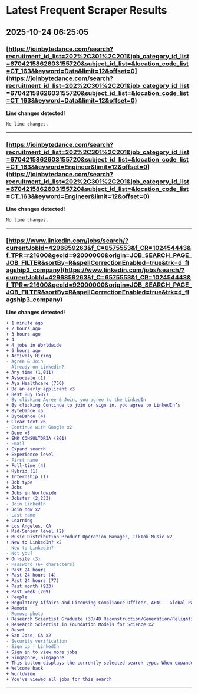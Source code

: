 # Latest Frequent Scraper Results

## 2025-10-24 06:25:05

### [https://joinbytedance.com/search?recruitment_id_list=202%2C301%2C201&job_category_id_list=6704215862603155720&subject_id_list=&location_code_list=CT_163&keyword=Data&limit=12&offset=0](https://joinbytedance.com/search?recruitment_id_list=202%2C301%2C201&job_category_id_list=6704215862603155720&subject_id_list=&location_code_list=CT_163&keyword=Data&limit=12&offset=0)

**Line changes detected!**

```diff
No line changes.
```

---
### [https://joinbytedance.com/search?recruitment_id_list=202%2C301%2C201&job_category_id_list=6704215862603155720&subject_id_list=&location_code_list=CT_163&keyword=Engineer&limit=12&offset=0](https://joinbytedance.com/search?recruitment_id_list=202%2C301%2C201&job_category_id_list=6704215862603155720&subject_id_list=&location_code_list=CT_163&keyword=Engineer&limit=12&offset=0)

**Line changes detected!**

```diff
No line changes.
```

---
### [https://www.linkedin.com/jobs/search/?currentJobId=4296859263&f_C=6575553&f_CR=102454443&f_TPR=r21600&geoId=92000000&origin=JOB_SEARCH_PAGE_JOB_FILTER&sortBy=R&spellCorrectionEnabled=true&trk=d_flagship3_company](https://www.linkedin.com/jobs/search/?currentJobId=4296859263&f_C=6575553&f_CR=102454443&f_TPR=r21600&geoId=92000000&origin=JOB_SEARCH_PAGE_JOB_FILTER&sortBy=R&spellCorrectionEnabled=true&trk=d_flagship3_company)

**Line changes detected!**

```diff
+ 1 minute ago
+ 2 hours ago
+ 3 hours ago
+ 4
+ 4 jobs in Worldwide
+ 6 hours ago
+ Actively Hiring
- Agree & Join
- Already on Linkedin?
+ Any time (1,011)
+ Associate (1)
+ Aya Healthcare (756)
+ Be an early applicant x3
+ Best Buy (587)
- By clicking Agree & Join, you agree to the LinkedIn
+ By clicking Continue to join or sign in, you agree to LinkedIn’s
+ ByteDance x5
+ ByteDance (4)
+ Clear text x6
- Continue with Google x2
+ Done x5
+ EMK CONSULTORIA (861)
- Email
+ Expand search
+ Experience level
- First name
+ Full-time (4)
+ Hybrid (1)
+ Internship (1)
+ Job type
+ Jobs
+ Jobs in Worldwide
+ Jobster (2,233)
- Join LinkedIn
+ Join now x2
- Last name
+ Learning
+ Los Angeles, CA
+ Mid-Senior level (2)
+ Music Distribution Product Operation Manager, TikTok Music x2
+ New to LinkedIn? x2
- New to Linkedin?
- Not you?
+ On-site (3)
- Password (6+ characters)
+ Past 24 hours
+ Past 24 hours (4)
+ Past 24 hours (77)
+ Past month (933)
+ Past week (209)
+ People
+ Regulatory Affairs and Licensing Compliance Officer, APAC - Global Payment x2
+ Remote
- Remove photo
+ Research Scientist Graduate (3D/4D Reconstruction/Generation/Relighting) - 2026 Start (PHD) x2
+ Research Scientist in Foundation Models for Science x2
+ Reset
+ San Jose, CA x2
- Security verification
- Sign Up | LinkedIn
+ Sign in to view more jobs
+ Singapore, Singapore
+ This button displays the currently selected search type. When expanded it provides a list of search options that will switch the search inputs to match the current selection.
+ Welcome back
+ Worldwide
+ You've viewed all jobs for this search
```

---
